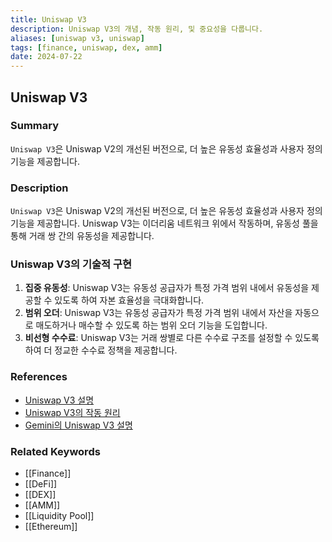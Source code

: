 ```yaml
---
title: Uniswap V3
description: Uniswap V3의 개념, 작동 원리, 및 중요성을 다룹니다.
aliases: [uniswap v3, uniswap]
tags: [finance, uniswap, dex, amm]
date: 2024-07-22
---
```


## Uniswap V3

### Summary

`Uniswap V3`은 Uniswap V2의 개선된 버전으로, 더 높은 유동성 효율성과 사용자 정의 기능을 제공합니다.

### Description

`Uniswap V3`은 Uniswap V2의 개선된 버전으로, 더 높은 유동성 효율성과 사용자 정의 기능을 제공합니다. Uniswap V3는 이더리움 네트워크 위에서 작동하며, 유동성 풀을 통해 거래 쌍 간의 유동성을 제공합니다.

### Uniswap V3의 기술적 구현

1. **집중 유동성**: Uniswap V3는 유동성 공급자가 특정 가격 범위 내에서 유동성을 제공할 수 있도록 하여 자본 효율성을 극대화합니다.
2. **범위 오더**: Uniswap V3는 유동성 공급자가 특정 가격 범위 내에서 자산을 자동으로 매도하거나 매수할 수 있도록 하는 범위 오더 기능을 도입합니다.
3. **비선형 수수료**: Uniswap V3는 거래 쌍별로 다른 수수료 구조를 설정할 수 있도록 하여 더 정교한 수수료 정책을 제공합니다.

### References

- [Uniswap V3 설명](https://uniswap.org/docs/v3/)
- [Uniswap V3의 작동 원리](https://www.investopedia.com/terms/u/uniswap.asp)
- [Gemini의 Uniswap V3 설명](https://www.gemini.com/cryptopedia/search?query=uniswap)

### Related Keywords

- [[Finance]]
- [[DeFi]]
- [[DEX]]
- [[AMM]]
- [[Liquidity Pool]]
- [[Ethereum]]
